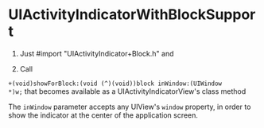 # UIActivityIndicatorWithBlockSupport

1. Just #import "UIActivityIndicator+Block.h" and

2. Call

<code>+(void)showForBlock:(void (^)(void))block inWindow:(UIWindow *)w;</code> that becomes available as a UIActivityIndicatorView's class method

The <code>inWindow</code> parameter accepts any UIView's <code>window</code> property, in order to show the indicator at the center of the application screen.
